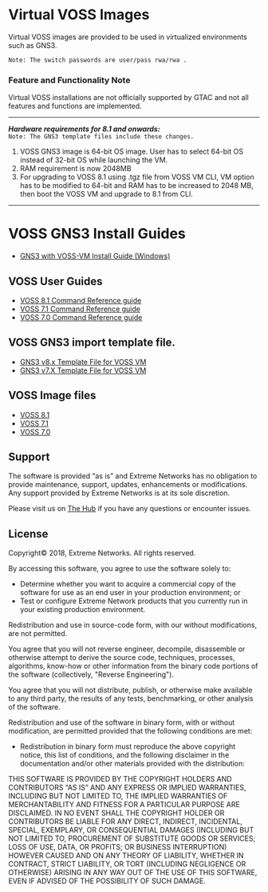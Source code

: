 # Virtual VOSS Images
Virtual VOSS images are provided to be used in virtualized environments such as GNS3.

```Note: The switch passwords are user/pass rwa/rwa .```


### Feature and Functionality Note
Virtual VOSS installations are not officially supported by GTAC and not all features and functions are implemented.

---
***Hardware requirements for 8.1 and onwards:***  
```Note: The GNS3 template files include these changes.```
1.	VOSS GNS3 image is 64-bit OS image. User has to select 64-bit OS instead of 32-bit OS while launching the VM.
2.	RAM requirement is now 2048MB
3.	For upgrading to VOSS 8.1 using .tgz file from VOSS VM CLI, VM option has to be modified to 64-bit and RAM has to be increased to 2048 MB, then boot the VOSS VM and upgrade to 8.1 from CLI.
---


# VOSS GNS3 Install Guides
* [GNS3 with VOSS-VM Install Guide (Windows)](GNS3_VOSS-VM_Guide.md)

## VOSS User Guides
* [VOSS 8.1 Command Reference guide](https://documentation.extremenetworks.com/VOSS/SW/81x/9035871_CLIRefVOSS_8.1_CRG.pdf)
* [VOSS 7.1 Command Reference guide](https://documentation.extremenetworks.com/VOSS/SW/71x/9035528_CLIRefVOSS_7.1_CRG.pdf)
* [VOSS 7.0 Command Reference guide](http://documentation.extremenetworks.com/VOSS/SW/70x/9035339_CLIRefVOSS_7.0_CRG.pdf)

## VOSS GNS3 import template file.
* [GNS3 v8.x Template File for VOSS VM](VOSSGNS3.8.X.gns3a?raw=true)
* [GNS3 v7.X Template File for VOSS VM](VOSSGNS3.7.X.gns3a?raw=true)


## VOSS Image files
* [VOSS 8.1](https://akamai-ep.extremenetworks.com/Extreme_P/github-en/Virtual_VOSS/VOSSGNS3.8.1.0.0.qcow2)
* [VOSS 7.1](https://akamai-ep.extremenetworks.com/Extreme_P/github-en/Virtual_VOSS/VOSSGNS3.7.1.0.0.qcow2)
* [VOSS 7.0](https://akamai-ep.extremenetworks.com/Extreme_P/github-en/Virtual_VOSS/VOSSGNS3.7.0.0.0.img)





## Support
The software is provided “as is” and Extreme Networks has no obligation to provide maintenance, support, updates, enhancements or modifications.  Any support provided by Extreme Networks is at its sole discretion.  

Please visit us on [The Hub](https://community.extremenetworks.com/extreme) if you have any questions or encounter issues.

## License
Copyright© 2018, Extreme Networks. All rights reserved.

By accessing this software, you agree to use the software solely to:

* Determine whether you want to acquire a commercial copy of the software for use as an end user in your production environment; or
* Test or configure Extreme Network products that you currently run in your existing production environment.

Redistribution and use in source-code form, with our without modifications, are not permitted.

You agree that you will not reverse engineer, decompile, disassemble or otherwise attempt to derive the source code, techniques, processes, algorithms, know-how or other information from the binary code portions of the software (collectively, "Reverse Engineering").

You agree that you will not distribute, publish, or otherwise make available to any third party, the results of any tests, benchmarking, or other analysis of the software.

Redistribution and use of the software in binary form, with or without modification, are permitted provided that the following conditions are met:

* Redistribution in binary form must reproduce the above copyright notice, this list of conditions, and the following disclaimer in the documentation and/or other materials provided with the distribution:

THIS SOFTWARE IS PROVIDED BY THE COPYRIGHT HOLDERS AND CONTRIBUTORS “AS IS” AND ANY EXPRESS OR IMPLIED WARRANTIES, INCLUDING BUT NOT LIMITED TO, THE IMPLIED WARRANTIES OF MERCHANTABILITY AND FITNESS FOR A PARTICULAR PURPOSE ARE DISCLAIMED. IN NO EVENT SHALL THE COPYRIGHT HOLDER OR CONTRIBUTORS BE LIABLE FOR ANY DIRECT, INDIRECT, INCIDENTAL, SPECIAL, EXEMPLARY, OR CONSEQUENTIAL DAMAGES (INCLUDING BUT NOT LIMITED TO, PROCUREMENT OF SUBSTITUTE GOODS OR SERVICES; LOSS OF USE, DATA, OR PROFITS; OR BUSINESS INTERRUPTION) HOWEVER CAUSED AND ON ANY THEORY OF LIABILITY, WHETHER IN CONTRACT, STRICT LIABILITY, OR TORT (INCLUDING NEGLIGENCE OR OTHERWISE) ARISING IN ANY WAY OUT OF THE USE OF THIS SOFTWARE, EVEN IF ADVISED OF THE POSSIBILITY OF SUCH DAMAGE.

